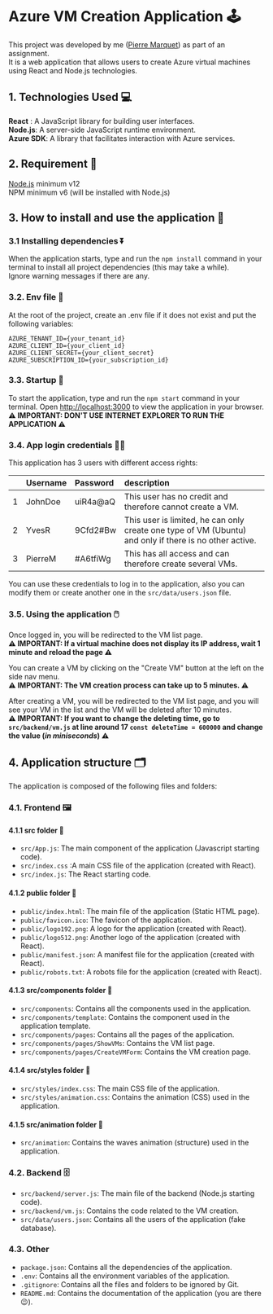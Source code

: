 # Azure VM Creation Application 🕹️

This project was developed by me ([Pierre Marquet](https://github.com/SokouPM)) as part of an assignment.<br>
It is a web application that allows users to create Azure virtual machines using React and Node.js technologies.

## 1. Technologies Used ‍💻

**React** : A JavaScript library for building user interfaces.<br>
**Node.js**: A server-side JavaScript runtime environment.<br>
**Azure SDK**: A library that facilitates interaction with Azure services.

## 2. Requirement 🚨

[Node.js](https://nodejs.org/en/download) minimum v12<br>
NPM minimum v6 (will be installed with Node.js)

## 3. How to install and use the application 📇

### 3.1 Installing dependencies ⏬

When the application starts, type and run the `npm install` command in your terminal to install all project
dependencies (this may take a while).<br>
Ignore warning messages if there are any.

### 3.2. Env file 🌳

At the root of the project, create an .env file if it does not exist and put the following variables:

```
AZURE_TENANT_ID={your_tenant_id}
AZURE_CLIENT_ID={your_client_id}
AZURE_CLIENT_SECRET={your_client_secret}
AZURE_SUBSCRIPTION_ID={your_subscription_id}
```

### 3.3. Startup 🚙

To start the application, type and run the `npm start` command in your terminal.
Open [http://localhost:3000](http://localhost:3000) to view the application in your browser.<br>
**⚠️ IMPORTANT: DON'T USE INTERNET EXPLORER TO RUN THE APPLICATION ⚠️**

### 3.4. App login credentials 👩‍💻

This application has 3 users with different access rights:

|   | Username | Password | description                                                                                            |
|:--|:---------|:---------|:-------------------------------------------------------------------------------------------------------|
| 1 | JohnDoe  | uiR4a@aQ | This user has no credit and therefore cannot create a VM.                                              |
| 2 | YvesR    | 9Cfd2#Bw | This user is limited, he can only create one type of VM (Ubuntu) and only if there is no other active. |
| 3 | PierreM  | #A6tfiWg | This has all access and can therefore create several VMs.                                              |

You can use these credentials to log in to the application, also you can modify them or create another one in
the `src/data/users.json` file.

### 3.5. Using the application 🖱️

Once logged in, you will be redirected to the VM list page.<br>
**⚠️ IMPORTANT: If a virtual machine does not display its IP address, wait 1 minute and reload the page ⚠️**

You can create a VM by clicking on the "Create VM" button at the left on the side nav menu.<br>
**⚠️ IMPORTANT: The VM creation process can take up to 5 minutes. ⚠️**

After creating a VM, you will be redirected to the VM list page, and you will see your VM in the list and the VM will be
deleted after 10 minutes.<br>
**⚠️ ️IMPORTANT: If you want to change the deleting time, go to `src/backend/vm.js` at line around
17 `const deleteTime = 600000` and change the value (_in miniseconds_) ⚠️**

## 4. Application structure 🗂️

The application is composed of the following files and folders:

### 4.1. Frontend 🖼️

#### 4.1.1 src folder 📂

- `src/App.js`: The main component of the application (Javascript starting code).
- `src/index.css` :A main CSS file of the application (created with React).
- `src/index.js`: The React starting code.

#### 4.1.2 public folder 📂

- `public/index.html`: The main file of the application (Static HTML page).
- `public/favicon.ico`: The favicon of the application.
- `public/logo192.png`: A logo for the application (created with React).
- `public/logo512.png`: Another logo of the application (created with React).
- `public/manifest.json`: A manifest file for the application (created with React).
- `public/robots.txt`: A robots file for the application (created with React).

#### 4.1.3 src/components folder 📂

- `src/components`: Contains all the components used in the application.
- `src/components/template`: Contains the component used in the application template.
- `src/components/pages`: Contains all the pages of the application.
- `src/components/pages/ShowVMs`: Contains the VM list page.
- `src/components/pages/CreateVMForm`: Contains the VM creation page.

#### 4.1.4 src/styles folder 📂

- `src/styles/index.css`: The main CSS file of the application.
- `src/styles/animation.css`: Contains the animation (CSS) used in the application.

#### 4.1.5 src/animation folder 📂

- `src/animation`: Contains the waves animation (structure) used in the application.

### 4.2. Backend 🗄️

- `src/backend/server.js`: The main file of the backend (Node.js starting code).
- `src/backend/vm.js`: Contains the code related to the VM creation.
- `src/data/users.json`: Contains all the users of the application (fake database).

### 4.3. Other

- `package.json`: Contains all the dependencies of the application.
- `.env`: Contains all the environment variables of the application.
- `.gitignore`: Contains all the files and folders to be ignored by Git.
- `README.md`: Contains the documentation of the application (you are there 😉).